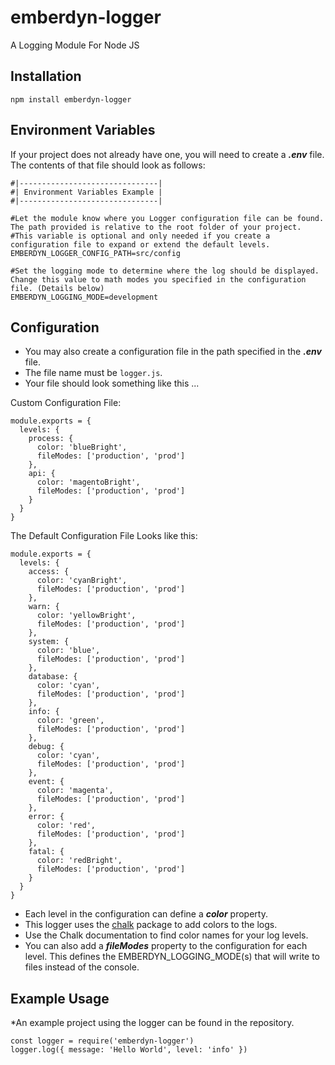 # emberdyn-logger

A Logging Module For Node JS

## Installation

`npm install emberdyn-logger`

## Environment Variables

If your project does not already have one, you will need to create a **_.env_** file. The contents of that file should look as follows:

```
#|-------------------------------|
#| Environment Variables Example |
#|-------------------------------|

#Let the module know where you Logger configuration file can be found. The path provided is relative to the root folder of your project.
#This variable is optional and only needed if you create a configuration file to expand or extend the default levels.
EMBERDYN_LOGGER_CONFIG_PATH=src/config

#Set the logging mode to determine where the log should be displayed. Change this value to math modes you specified in the configuration file. (Details below)
EMBERDYN_LOGGING_MODE=development
```

## Configuration

- You may also create a configuration file in the path specified in the **_.env_** file.
- The file name must be `logger.js`.
- Your file should look something like this ...

Custom Configuration File:

```
module.exports = {
  levels: {
    process: {
      color: 'blueBright',
      fileModes: ['production', 'prod']
    },
    api: {
      color: 'magentoBright',
      fileModes: ['production', 'prod']
    }
  }
}
```

The Default Configuration File Looks like this:

```
module.exports = {
  levels: {
    access: {
      color: 'cyanBright',
      fileModes: ['production', 'prod']
    },
    warn: {
      color: 'yellowBright',
      fileModes: ['production', 'prod']
    },
    system: {
      color: 'blue',
      fileModes: ['production', 'prod']
    },
    database: {
      color: 'cyan',
      fileModes: ['production', 'prod']
    },
    info: {
      color: 'green',
      fileModes: ['production', 'prod']
    },
    debug: {
      color: 'cyan',
      fileModes: ['production', 'prod']
    },
    event: {
      color: 'magenta',
      fileModes: ['production', 'prod']
    },
    error: {
      color: 'red',
      fileModes: ['production', 'prod']
    },
    fatal: {
      color: 'redBright',
      fileModes: ['production', 'prod']
    }
  }
}
```

- Each level in the configuration can define a **_color_** property.
- This logger uses the [chalk]('https://www.npmjs.com/package/chalk') package to add colors to the logs.
- Use the Chalk documentation to find color names for your log levels.
- You can also add a **_fileModes_** property to the configuration for each level. This defines the EMBERDYN_LOGGING_MODE(s) that will write to files instead of the console.

## Example Usage

\*An example project using the logger can be found in the repository.

```
const logger = require('emberdyn-logger')
logger.log({ message: 'Hello World', level: 'info' })
```
